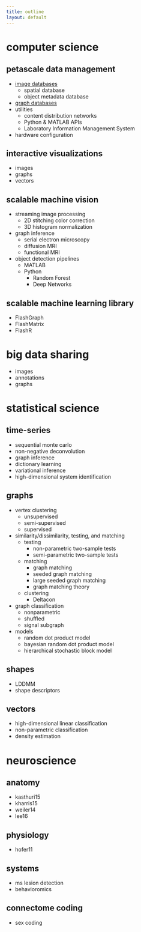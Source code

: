 ```yaml
---
title: outline
layout: default
---
```


# computer science

## petascale data management
- [image databases](https://github.com/neurodata/open-connectome)
	- spatial database
	- object metadata database
- [graph databases](https://github.com/neurodata/ndgrutedb)
- utilities
	- content distribution networks
	- Python & MATLAB APIs
	- Laboratory Information Management System
- hardware configuration

## interactive visualizations
- images
- graphs
- vectors

## scalable machine vision 
- streaming image processing
	- 2D stitching color correction 
	- 3D histogram normalization
- graph inference
	- serial electron microscopy
	- diffusion MRI
	- functional MRI
- object detection pipelines
	- MATLAB
	- Python
		- Random Forest
		- Deep Networks

## scalable machine learning library
- FlashGraph
- FlashMatrix
- FlashR

# big data sharing
- images
- annotations
- graphs

# statistical science

## time-series
- sequential monte carlo
- non-negative deconvolution
- graph inference
- dictionary learning
- variational inference
- high-dimensional system identification

## graphs

- vertex clustering
	- unsupervised
	- semi-supervised
	- supervised
- similarity/dissimilarity, testing, and matching
	- testing
		- non-parametric two-sample tests
		- semi-parametric two-sample tests
	- matching
		- graph matching
		- seeded graph matching
		- large seeded graph matching
		- graph matching theory
	- clustering
		- Deltacon
- graph classification
	- nonparametric
	- shuffled
	- signal subgraph
- models
	- random dot product model
	- bayesian random dot product model
	- hierarchical stochastic block model

## shapes
- LDDMM
- shape descriptors

## vectors
- high-dimensional linear classification
- non-parametric classification
- density estimation

# neuroscience

## anatomy
- kasthuri15
- kharris15
- weiler14
- lee16

## physiology
- hofer11

## systems
- ms lesion detection
- behavioromics

## connectome coding
- sex coding
